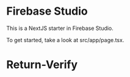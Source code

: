# Firebase Studio

This is a NextJS starter in Firebase Studio.

To get started, take a look at src/app/page.tsx.
# Return-Verify
